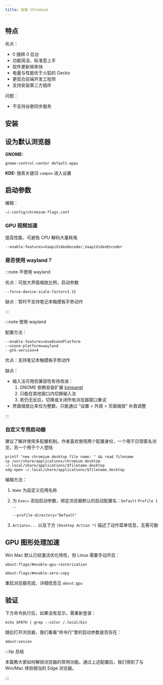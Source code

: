 ```yaml
---
title: 安装 Chromium
---
```


## 特点

优点：

- 0 捆绑 0 后台
- 功能简洁、标准意上手
- 软件更新频率快
- 电量与性能优于火狐的 Gecko
- 更契合前端开发工程师
- 支持安装第三方插件

问题：

- 不支持谷歌同步服务

## 安装

<GetPkg name="chromium" pacman dnf />

## 设为默认浏览器

**GNOME:**

    gnome-control-center default-apps

**KDE:** 搜索关键词 `compon` 进入设置

## 启动参数

编辑：

    ~/.config/chromium-flags.conf

<!--
强化功能注入：

```shell
mkdir -p ~/.local/share/applications && cd ~/.local/share/applications
cp /usr/share/applications/chromium.desktop .
sed -i "/Exec=/ s#/usr/bin/microsoft-edge-stable#msedge#" chromium.desktop
mkdir -p ~/.local/bin
cd -
cd ~/.local/bin
echo -e '#!/bin/bash\n\n/usr/bin/microsoft-edge-stable "$@"' > msedge
chmod +x msedge
cd -
```
-->

### GPU 视频加速

提高性能、可避免 CPU 解码大量耗电

    --enable-features=VaapiVideoDecoder,VaapiVideoEncoder

### 是否使用 wayland？

:::note 不使用 wayland

优点：可放大界面缩放比例，启动参数

    --force-device-scale-factor=1.15

缺点：暂时不支持笔记本触摸板手势动作

:::

:::note 使用 wayland

配置方法：

    --enable-features=UseOzonePlatform
    --ozone-platform=wayland
    --gtk-version=4

优点：支持笔记本触摸板手势动作

缺点：

- 输入法可用但兼容性有待改进：
  1. GNOME 依赖安装扩展 [kimpanel](https://extensions.gnome.org/extension/261/kimpanel/)
  2. 只能在其他窗口内切换输入法
  3. 若仍无反应，切换或关闭所有浏览器窗口重试
- 界面缩放比率仅为整数，只能通过 “设置 > 外观 > 页面缩放” 补救调整

:::

### 自定义专用启动器

建议了解并使用多配置机制。作者喜欢使用两个配置身份，一个用于日常匿名浏览，另一个用于个人登陆

```
printf "new chromium desktop file name: " && read filename
cp /usr/share/applications/chromium.desktop ~/.local/share/applications/$filename.desktop
xdg-open ~/.local/share/applications/$filename.desktop
```

编辑方法：

1. `Name` 为自定义应用名称
2. 为 `Exec=` 添加启动参数，绑定浏览器默认的启动配置名：`Default` `Profile 1` ...

   ```
   --profile-directory="Default"
   ```

3. `Actions=...` 以及下方 `[Desktop Action *]` 描述了动作菜单信息，无需可删


## GPU 图形处理加速

Win Mac 默认已经激活优化特性，但 Linux 需要手动开启：

```
about:flags/#enable-gpu-rasterization
```

```
about:flags/#enable-zero-copy
```

重启浏览器完成，详细信息见 `about:gpu`

## 验证

下方命令执行后，如果没有显示，需重新登录：

    echo $PATH | grep --color /.local/bin

随后打开浏览器，我们看看“命令行”里的启动参数是否存在：

    about:vesion

:::tip 总结

本篇教大家如何解锁浏览器的常用功能。通过上述配置后，我们得到了与 Win/Mac 体验相当的 Edge 浏览器。

:::
